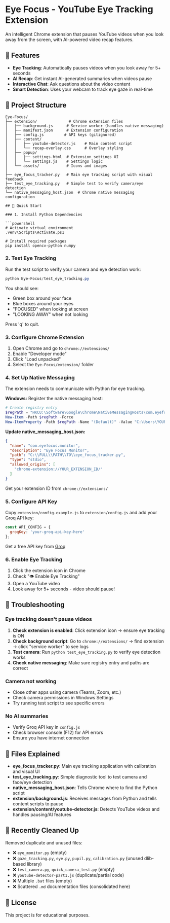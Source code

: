 # Eye Focus - YouTube Eye Tracking Extension

An intelligent Chrome extension that pauses YouTube videos when you look away from the screen, with AI-powered video recap features.

## 🎯 Features

- **Eye Tracking**: Automatically pauses videos when you look away for 5+ seconds
- **AI Recap**: Get instant AI-generated summaries when videos pause
- **Interactive Chat**: Ask questions about the video content
- **Smart Detection**: Uses your webcam to track eye gaze in real-time

## 📁 Project Structure

```
Eye-Focus/
├── extension/              # Chrome extension files
│   ├── background.js      # Service worker (handles native messaging)
│   ├── manifest.json      # Extension configuration
│   ├── config.js         # API keys (gitignored)
│   ├── content/
│   │   ├── youtube-detector.js    # Main content script
│   │   └── recap-overlay.css      # Overlay styling
│   ├── popup/
│   │   ├── settings.html  # Extension settings UI
│   │   └── settings.js    # Settings logic
│   └── assets/            # Icons and images
│
├── eye_focus_tracker.py   # Main eye tracking script with visual feedback
├── test_eye_tracking.py   # Simple test to verify camera/eye detection
└── native_messaging_host.json  # Chrome native messaging configuration

## 🚀 Quick Start

### 1. Install Python Dependencies

```powershell
# Activate virtual environment
.venv\Scripts\Activate.ps1

# Install required packages
pip install opencv-python numpy
```

### 2. Test Eye Tracking

Run the test script to verify your camera and eye detection work:

```powershell
python Eye-Focus/test_eye_tracking.py
```

You should see:
- Green box around your face
- Blue boxes around your eyes
- "FOCUSED" when looking at screen
- "LOOKING AWAY" when not looking

Press 'q' to quit.

### 3. Configure Chrome Extension

1. Open Chrome and go to `chrome://extensions/`
2. Enable "Developer mode"
3. Click "Load unpacked"
4. Select the `Eye-Focus/extension/` folder

### 4. Set Up Native Messaging

The extension needs to communicate with Python for eye tracking.

**Windows:** Register the native messaging host:
```powershell
# Create registry entry
$regPath = "HKCU:\Software\Google\Chrome\NativeMessagingHosts\com.eyefocus.monitor"
New-Item -Path $regPath -Force
New-ItemProperty -Path $regPath -Name "(Default)" -Value "C:\Users\YOUR_USERNAME\...\Eye-Focus\native_messaging_host.json"
```

**Update native_messaging_host.json:**
```json
{
  "name": "com.eyefocus.monitor",
  "description": "Eye Focus Monitor",
  "path": "C:\\FULL\\PATH\\TO\\eye_focus_tracker.py",
  "type": "stdio",
  "allowed_origins": [
    "chrome-extension://YOUR_EXTENSION_ID/"
  ]
}
```

Get your extension ID from `chrome://extensions/`

### 5. Configure API Key

Copy `extension/config.example.js` to `extension/config.js` and add your Groq API key:

```javascript
const API_CONFIG = {
  groqKey: 'your-groq-api-key-here'
};
```

Get a free API key from [Groq](https://console.groq.com/)

### 6. Enable Eye Tracking

1. Click the extension icon in Chrome
2. Check "👁️ Enable Eye Tracking"
3. Open a YouTube video
4. Look away for 5+ seconds - video should pause!

## 🔧 Troubleshooting

### Eye tracking doesn't pause videos

1. **Check extension is enabled**: Click extension icon → ensure eye tracking is ON
2. **Check background script**: Go to `chrome://extensions/` → find extension → click "service worker" to see logs
3. **Test camera**: Run `python test_eye_tracking.py` to verify eye detection works
4. **Check native messaging**: Make sure registry entry and paths are correct

### Camera not working

- Close other apps using camera (Teams, Zoom, etc.)
- Check camera permissions in Windows Settings
- Try running test script to see specific errors

### No AI summaries

- Verify Groq API key in `config.js`
- Check browser console (F12) for API errors
- Ensure you have internet connection

## 📝 Files Explained

- **eye_focus_tracker.py**: Main eye tracking application with calibration and visual UI
- **test_eye_tracking.py**: Simple diagnostic tool to test camera and face/eye detection
- **native_messaging_host.json**: Tells Chrome where to find the Python script
- **extension/background.js**: Receives messages from Python and tells content scripts to pause
- **extension/content/youtube-detector.js**: Detects YouTube videos and handles pausing/AI features

## 🧹 Recently Cleaned Up

Removed duplicate and unused files:
- ❌ `eye_monitor.py` (empty)
- ❌ `gaze_tracking.py`, `eye.py`, `pupil.py`, `calibration.py` (unused dlib-based library)
- ❌ `test_camera.py`, `quick_camera_test.py` (empty)
- ❌ `youtube-detector-part1.js` (duplicate/partial code)
- ❌ Multiple `.bat` files (empty)
- ❌ Scattered `.md` documentation files (consolidated here)

## 📜 License

This project is for educational purposes.
